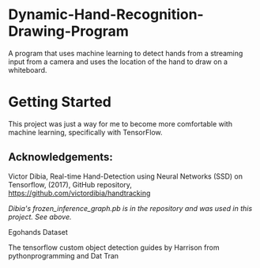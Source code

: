 # Dynamic-Hand-Recognition-Drawing-Program
A program that uses machine learning to detect hands from a streaming input from a camera and uses the location of the hand to draw on a whiteboard.

<h1>Getting Started</h1>

This project was just a way for me to become more comfortable with machine learning, specifically with TensorFlow.


<h2>Acknowledgements:</h2>

Victor Dibia, Real-time Hand-Detection using Neural Networks (SSD) on Tensorflow, (2017), GitHub repository, https://github.com/victordibia/handtracking

<i>Dibia's frozen_inference_graph.pb is in the repository and was used in this project. See above.</i>

Egohands Dataset

The tensorflow custom object detection guides by Harrison from pythonprogramming and Dat Tran 

